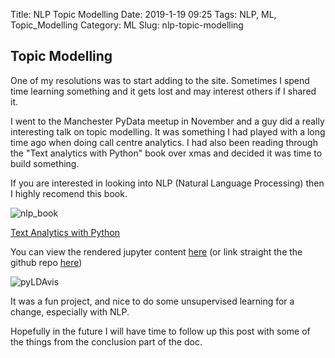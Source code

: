 Title: NLP Topic Modelling
Date: 2019-1-19 09:25
Tags: NLP, ML, Topic_Modelling
Category: ML
Slug: nlp-topic-modelling

## Topic Modelling

One of my resolutions was to start adding to the site. Sometimes I spend time learning something and it gets lost and may interest others if I shared it.

I went to the Manchester PyData meetup in November and a guy did a really interesting talk on topic modelling. It was something I had played with a long time ago when doing call centre analytics. I had also been reading through the "Text analytics with Python" book over xmas and decided it was time to build something.

If you are interested in looking into NLP (Natural Language Processing) then I highly recomend this book.

![nlp_book]({static}/images/nlp/nlp_book.jpg)

<a href="https://www.amazon.co.uk/Text-Analytics-Python-Real-World-Actionable/dp/148422387X/ref=as_li_ss_il?ie=UTF8&qid=1547889932&sr=8-2&keywords=text+analysis+with+python&linkCode=li3&tag=garybake-21&linkId=d3f95a985815c6dd4fa332ed28f06956&language=en_GB" target="_blank">Text Analytics with Python</a>
<img src="https://ir-uk.amazon-adsystem.com/e/ir?t=garybake-21&language=en_GB&l=li3&o=2&a=148422387X" width="1" height="1" border="0" alt="book" style="border:none !important; margin:0px !important;" />

You can view the rendered jupyter content [here](https://nbviewer.jupyter.org/github/garybake/nlp_modelling/blob/master/LDA_study.ipynb) (or link straight the the github repo [here](https://github.com/garybake/nlp_modelling/blob/master/LDA_study.ipynb))

![pyLDAvis]({static}/images/nlp/pyLDAvis_screenshot.png)

It was a fun project, and nice to do some unsupervised learning for a change, especially with NLP.

Hopefully in the future I will have time to follow up this post with some of the things from the conclusion part of the doc.

